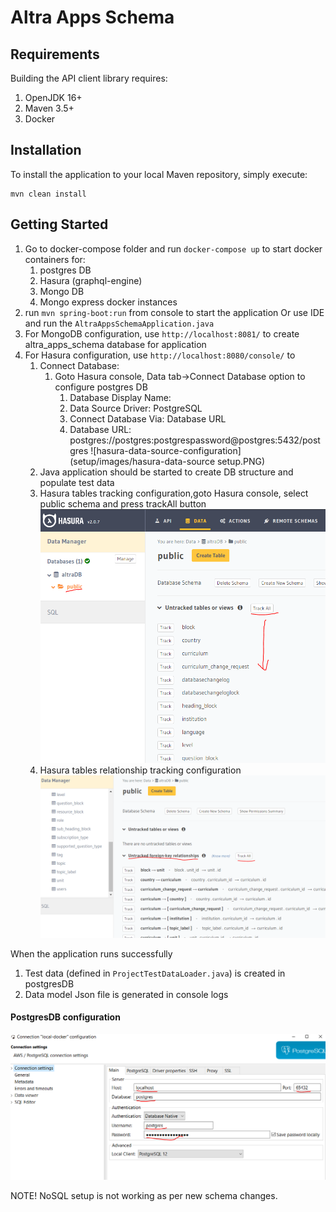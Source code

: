# Altra Apps Schema

## Requirements

Building the API client library requires:

1. OpenJDK 16+
2. Maven 3.5+
3. Docker

## Installation

To install the application to your local Maven repository, simply execute:

```shell
mvn clean install
```

## Getting Started

1. Go to docker-compose folder and run `docker-compose up` to start docker containers for:
    1. postgres DB
    2. Hasura (graphql-engine)
    3. Mongo DB
    4. Mongo express docker instances
2. run `mvn spring-boot:run` from console to start the application Or use IDE and run
   the `AltraAppsSchemaApplication.java`
3. For MongoDB configuration, use `http://localhost:8081/` to create altra_apps_schema database for application
4. For Hasura configuration, use `http://localhost:8080/console/` to
    1. Connect Database:
        1. Goto Hasura console, Data tab->Connect Database option to configure postgres DB
            1. Database Display Name: <any name>
            2. Data Source Driver: PostgreSQL
            3. Connect Database Via: Database URL
            4. Database URL: postgres://postgres:postgrespassword@postgres:5432/postgres
               ![hasura-data-source-configuration](setup/images/hasura-data-source setup.PNG)
    2. Java application should be started to create DB structure and populate test data
    3. Hasura tables tracking configuration,goto Hasura console, select public schema and press trackAll button
       ![data-tracking-configuration](setup/images/hasura-data-tracking-config.PNG)
    4. Hasura tables relationship tracking configuration
       ![data-relationship-tracking-configuration](setup/images/data-relationship-tracking-configuration.PNG)

When the application runs successfully

1. Test data (defined in `ProjectTestDataLoader.java`) is created in postgresDB
2. Data model Json file is generated in console logs

#### PostgresDB configuration

![Access postgresDB from local server](setup/images/postgres-access-config-settings.PNG)

NOTE! NoSQL setup is not working as per new schema changes.